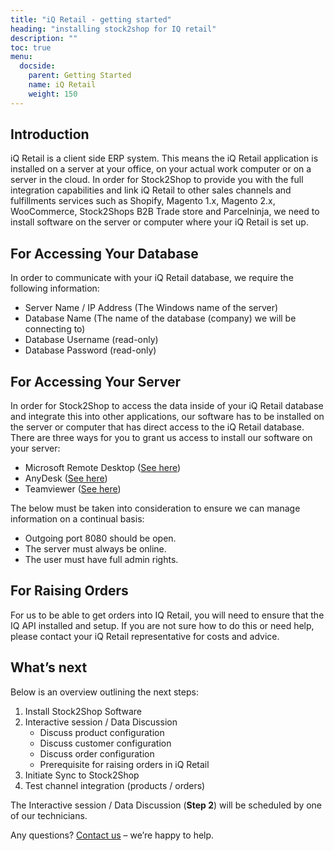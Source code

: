 ```yaml
---
title: "iQ Retail - getting started"
heading: "installing stock2shop for IQ retail"
description: ""
toc: true
menu:
  docside:
    parent: Getting Started
    name: iQ Retail
    weight: 150
---
```


## Introduction

iQ Retail is a client side ERP system. This means the iQ Retail application is installed on a server at your office, on your actual work computer or on a server in the cloud. In order for Stock2Shop to provide you with the full integration capabilities and link iQ Retail to other sales channels and fulfillments services such as Shopify, Magento 1.x, Magento 2.x, WooCommerce, Stock2Shops B2B Trade store and Parcelninja, we need to install software on the server or computer where your iQ Retail is set up.

## For Accessing Your Database

In order to communicate with your iQ Retail database, we require the following information:

*   Server Name / IP Address (The Windows name of the server)
*   Database Name (The name of the database (company) we will be connecting to)
*   Database Username (read-only)
*   Database Password (read-only)

## For Accessing Your Server

In order for Stock2Shop to access the data inside of your iQ Retail database and integrate this into other applications, our software has to be installed on the server or computer that has direct access to the iQ Retail database. There are three ways for you to grant us access to install our software on your server:

*   Microsoft Remote Desktop ([See here](https://support.microsoft.com/en-za/help/17463/windows-7-connect-to-another-computer-remote-desktop-connection))
*   AnyDesk ([See here](https://anydesk.com/en/downloads/))
*   Teamviewer ([See here](https://www.teamviewer.com/en/))

The below must be taken into consideration to ensure we can manage information on a continual basis:

*   Outgoing port 8080 should be open.
*   The server must always be online.
*   The user must have full admin rights.

## For Raising Orders

For us to be able to get orders into IQ Retail, you will need to ensure that the IQ API installed and setup. If you are not sure how to do this or need help, please contact your iQ Retail representative for costs and advice.

## What’s next

Below is an overview outlining the next steps:

1.  Install Stock2Shop Software
2.  Interactive session / Data Discussion
    *   Discuss product configuration
    *   Discuss customer configuration
    *   Discuss order configuration
    *   Prerequisite for raising orders in iQ Retail
3.  Initiate Sync to Stock2Shop
4.  Test channel integration (products / orders)

The Interactive session / Data Discussion (**Step 2**) will be scheduled by one of our technicians.

Any questions? [Contact us](https://www.stock2shop.com/contact-us/) – we’re happy to help.